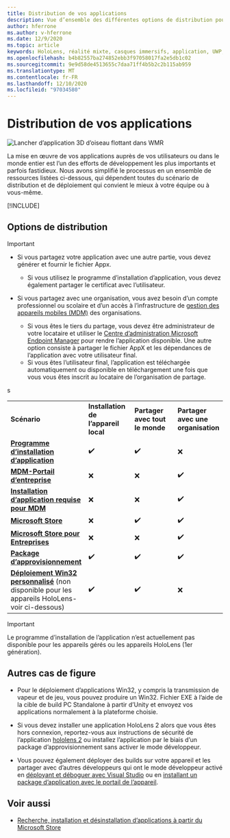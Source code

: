 ```yaml
---
title: Distribution de vos applications
description: Vue d’ensemble des différentes options de distribution pour les différentes plateformes prises en charge et les magasins de publication.
author: hferrone
ms.author: v-hferrone
ms.date: 12/9/2020
ms.topic: article
keywords: HoloLens, réalité mixte, casques immersifs, application, UWP, envoi, envoi, filtres, métadonnées, configuration système requise, Mots clés, wack, certification, package, AppX, merchandising
ms.openlocfilehash: b4b82557ba274852ebb3f97058017fa2e5db1c02
ms.sourcegitcommit: 9e9d58de4513655c7daa71ff4b5b2c2b115ab959
ms.translationtype: MT
ms.contentlocale: fr-FR
ms.lasthandoff: 12/10/2020
ms.locfileid: "97034580"
---
```

# <a name="distributing-your-apps"></a>Distribution de vos applications

![Lancher d’application 3D d’oiseau flottant dans WMR](images/distribute-hero-image.png)

La mise en œuvre de vos applications auprès de vos utilisateurs ou dans le monde entier est l’un des efforts de développement les plus importants et parfois fastidieux. Nous avons simplifié le processus en un ensemble de ressources listées ci-dessous, qui dépendent toutes du scénario de distribution et de déploiement qui convient le mieux à votre équipe ou à vous-même.

[!INCLUDE[](includes/before-submission.md)]

## <a name="distribution-options"></a>Options de distribution

> [!IMPORTANT]
> * Si vous partagez votre application avec une autre partie, vous devez générer et fournir le fichier Appx. 
>     * Si vous utilisez le programme d’installation d’application, vous devez également partager le certificat avec l’utilisateur.
> 
> * Si vous partagez avec une organisation, vous avez besoin d’un compte professionnel ou scolaire et d’un accès à l’infrastructure de [gestion des appareils mobiles (MDM)](https://docs.microsoft.com/hololens/hololens-enroll-mdm) des organisations.  
>    * Si vous êtes le tiers du partage, vous devez être administrateur de votre locataire et utiliser le [Centre d’administration Microsoft Endpoint Manager](https://docs.microsoft.com/mem/intune/apps/apps-deploy) pour rendre l’application disponible. Une autre option consiste à partager le fichier AppX et les dépendances de l’application avec votre utilisateur final.
>    * Si vous êtes l’utilisateur final, l’application est téléchargée automatiquement ou disponible en téléchargement une fois que vous vous êtes inscrit au locataire de l’organisation de partage. 

<table>
<colgroup>
    <col width="33%" />
    <col width="22%" />
    <col width="22%" />
    <col width="22%" />
</colgroup>
<tr>
    <td><strong>Scénario</strong></td>
    <td><strong>Installation de l’appareil local</strong></td>
    <td><strong>Partager avec tout le monde</strong></td>
    <td><strong>Partager avec une organisation</strong></td>
</tr>
<tr>
    <td><a href="https://docs.microsoft.com/hololens/app-deploy-app-installer"><strong>Programme d’installation d’application</strong></td>
    <td>✔️</td>
    <td>✔️</td>
    <td>❌</td>
</tr>
<tr>
    <td><a href="https://docs.microsoft.com/hololens/app-deploy-app-installer"><strong>MDM-Portail d’entreprise</strong></a></td>
    <td>❌</td>
    <td>❌</td>
    <td>✔️</td>
</tr>
<tr>
    <td><a href="https://docs.microsoft.com/hololens/app-deploy-intune"><strong>Installation d’application requise pour MDM</strong></a></td>
    <td>❌</td>
    <td>❌</td>
    <td>✔️</td>
</tr>
<tr>
    <td><a href="submitting-an-app-to-the-microsoft-store.md"><strong>Microsoft Store</strong></a></td>
    <td>❌</td>
    <td>✔️</td>
    <td>✔️</td>s
</tr>
<tr>
    <td><a href="https://docs.microsoft.com/hololens/app-deploy-store-business"><strong>Microsoft Store pour Entreprises</strong></a></td>
    <td>❌</td>
    <td>❌</td>
    <td>✔️</td>
</tr>
<tr>
    <td><a href="https://docs.microsoft.com/hololens/app-deploy-provisioning-package"><strong>Package d’approvisionnement</strong></a></td>
    <td>✔️</td>
    <td>✔️</td>
    <td>✔️</td>
</tr>
<tr>
    <td><a href="#additional-scenarios"><strong>Déploiement Win32 personnalisé</strong></a> (non disponible pour les appareils HoloLens-voir ci-dessous)</td>
    <td>✔️</td>
    <td>✔️</td>
    <td>❌</td>
</tr>
</table>

> [!IMPORTANT]
> Le programme d’installation de l’application n’est actuellement pas disponible pour les appareils gérés ou les appareils HoloLens (1er génération).

## <a name="additional-scenarios"></a>Autres cas de figure

* Pour le déploiement d’applications Win32, y compris la transmission de vapeur et de jeu, vous pouvez produire un Win32. Fichier EXE à l’aide de la cible de build PC Standalone à partir d’Unity et envoyez vos applications normalement à la plateforme choisie. 

* Si vous devez installer une application HoloLens 2 alors que vous êtes hors connexion, reportez-vous aux instructions de sécurité de l’application [hololens 2](https://docs.microsoft.com/hololens/hololens-common-scenarios-offline-secure) ou installez l’application par le biais d’un package d’approvisionnement sans activer le mode développeur.

* Vous pouvez également déployer des builds sur votre appareil et les partager avec d’autres développeurs qui ont le mode développeur activé en [déployant et déboguer avec Visual Studio](../develop/platform-capabilities-and-apis/using-visual-studio.md) ou en [installant un package d’application avec le portail de l’appareil](https://docs.microsoft.com/hololens/holographic-custom-apps#installing-an-application-package-with-the-device-portal).

## <a name="see-also"></a>Voir aussi
* [Recherche, installation et désinstallation d’applications à partir du Microsoft Store](https://docs.microsoft.com/hololens/holographic-store-apps)

